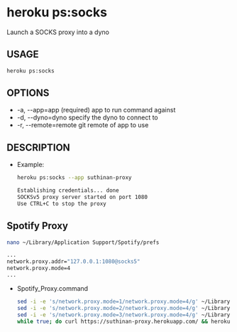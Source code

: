 # heroku ps:socks
Launch a SOCKS proxy into a dyno

## USAGE
```bash
heroku ps:socks
```

## OPTIONS
*  -a, --app=app        (required) app to run command against
*  -d, --dyno=dyno      specify the dyno to connect to
*  -r, --remote=remote  git remote of app to use

## DESCRIPTION
* Example:
  ```bash
  heroku ps:socks --app suthinan-proxy
  ```
  ```bash
  Establishing credentials... done
  SOCKSv5 proxy server started on port 1080
  Use CTRL+C to stop the proxy
  ```
## Spotify Proxy
```bash
nano ~/Library/Application Support/Spotify/prefs
```
```bash
...
network.proxy.addr="127.0.0.1:1080@socks5"
network.proxy.mode=4
...
```
* Spotify_Proxy.command
  ```bash
  sed -i -e 's/network.proxy.mode=1/network.proxy.mode=4/g' ~/Library/Application\ Support/Spotify/prefs
  sed -i -e 's/network.proxy.mode=2/network.proxy.mode=4/g' ~/Library/Application\ Support/Spotify/prefs
  sed -i -e 's/network.proxy.mode=3/network.proxy.mode=4/g' ~/Library/Application\ Support/Spotify/prefs
  while true; do curl https://suthinan-proxy.herokuapp.com/ && heroku ps:socks --app suthinan-proxy && break; done
  ```
